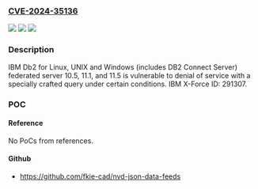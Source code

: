 ### [CVE-2024-35136](https://cve.mitre.org/cgi-bin/cvename.cgi?name=CVE-2024-35136)
![](https://img.shields.io/static/v1?label=Product&message=Db2%20for%20Linux%2C%20UNIX%20and%20Windows&color=blue)
![](https://img.shields.io/static/v1?label=Version&message=%3D%2010.5%2C%2011.1%2C%2011.5%20&color=brighgreen)
![](https://img.shields.io/static/v1?label=Vulnerability&message=CWE-20%20Improper%20Input%20Validation&color=brighgreen)

### Description

IBM Db2 for Linux, UNIX and Windows (includes DB2 Connect Server) federated server 10.5, 11.1, and 11.5 is vulnerable to denial of service with a specially crafted query under certain conditions.  IBM X-Force ID:  291307.

### POC

#### Reference
No PoCs from references.

#### Github
- https://github.com/fkie-cad/nvd-json-data-feeds

